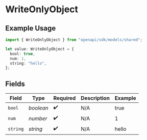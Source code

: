 # WriteOnlyObject

## Example Usage

```typescript
import { WriteOnlyObject } from "openapi/sdk/models/shared";

let value: WriteOnlyObject = {
  bool: true,
  num: 1,
  string: "hello",
};
```

## Fields

| Field              | Type               | Required           | Description        | Example            |
| ------------------ | ------------------ | ------------------ | ------------------ | ------------------ |
| `bool`             | *boolean*          | :heavy_check_mark: | N/A                | true               |
| `num`              | *number*           | :heavy_check_mark: | N/A                | 1                  |
| `string`           | *string*           | :heavy_check_mark: | N/A                | hello              |